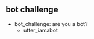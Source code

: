 ## bot challenge
* bot_challenge: are you a bot?   <!-- predicted: goodbye: are you a bot? -->
    - utter_iamabot   <!-- predicted: utter_goodbye -->


